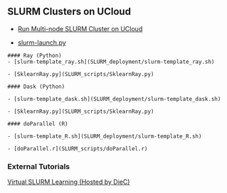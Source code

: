 ## SLURM Clusters on UCloud 

- [Run Multi-node SLURM Cluster on UCloud](https://github.com/CBS-HPC/UCloud_SlurmCluster/blob/main/SLURM.ipynb)

- [slurm-launch.py](SLURM_deployment/slurm-launch.py)

```
#### Ray (Python)
- [slurm-template_ray.sh](SLURM_deployment/slurm-template_ray.sh)

- [SklearnRay.py](SLURM_scripts/SklearnRay.py)

#### Dask (Python)

- [slurm-template_dask.sh](SLURM_deployment/slurm-template_dask.sh)

- [SklearnRay.py](SLURM_scripts/SklearnRay.py)

#### doParallel (R)

- [slurm-template_R.sh](SLURM_deployment/slurm-template_R.sh)

- [doParallel.r](SLURM_scripts/doParallel.r)

````

### External Tutorials

[Virtual SLURM Learning (Hosted by DieC)](https://deic.dk/en/news/2022-11-21/virtual-slurm-learning-environment-ready)
